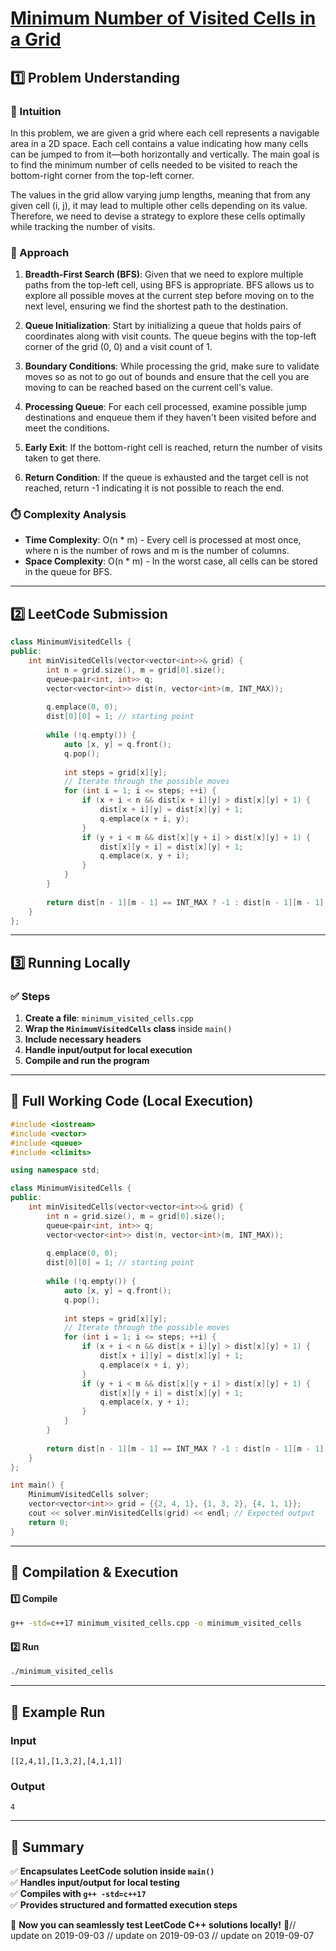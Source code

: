 # **[Minimum Number of Visited Cells in a Grid](https://leetcode.com/problems/minimum-number-of-visited-cells-in-a-grid/description/)**  

## **1️⃣ Problem Understanding**  
### **📌 Intuition**  
In this problem, we are given a grid where each cell represents a navigable area in a 2D space. Each cell contains a value indicating how many cells can be jumped to from it—both horizontally and vertically. The main goal is to find the minimum number of cells needed to be visited to reach the bottom-right corner from the top-left corner.

The values in the grid allow varying jump lengths, meaning that from any given cell (i, j), it may lead to multiple other cells depending on its value. Therefore, we need to devise a strategy to explore these cells optimally while tracking the number of visits.

### **🚀 Approach**  
1. **Breadth-First Search (BFS)**: Given that we need to explore multiple paths from the top-left cell, using BFS is appropriate. BFS allows us to explore all possible moves at the current step before moving on to the next level, ensuring we find the shortest path to the destination.
  
2. **Queue Initialization**: Start by initializing a queue that holds pairs of coordinates along with visit counts. The queue begins with the top-left corner of the grid (0, 0) and a visit count of 1.

3. **Boundary Conditions**: While processing the grid, make sure to validate moves so as not to go out of bounds and ensure that the cell you are moving to can be reached based on the current cell's value.

4. **Processing Queue**: For each cell processed, examine possible jump destinations and enqueue them if they haven't been visited before and meet the conditions.

5. **Early Exit**: If the bottom-right cell is reached, return the number of visits taken to get there.

6. **Return Condition**: If the queue is exhausted and the target cell is not reached, return -1 indicating it is not possible to reach the end.

### **⏱️ Complexity Analysis**  
- **Time Complexity**: O(n * m) - Every cell is processed at most once, where n is the number of rows and m is the number of columns.
- **Space Complexity**: O(n * m) - In the worst case, all cells can be stored in the queue for BFS.

---  

## **2️⃣ LeetCode Submission**  
```cpp
class MinimumVisitedCells {
public:
    int minVisitedCells(vector<vector<int>>& grid) {
        int n = grid.size(), m = grid[0].size();
        queue<pair<int, int>> q;
        vector<vector<int>> dist(n, vector<int>(m, INT_MAX));
        
        q.emplace(0, 0);
        dist[0][0] = 1; // starting point
        
        while (!q.empty()) {
            auto [x, y] = q.front();
            q.pop();
            
            int steps = grid[x][y];
            // Iterate through the possible moves
            for (int i = 1; i <= steps; ++i) {
                if (x + i < n && dist[x + i][y] > dist[x][y] + 1) {
                    dist[x + i][y] = dist[x][y] + 1;
                    q.emplace(x + i, y);
                }
                if (y + i < m && dist[x][y + i] > dist[x][y] + 1) {
                    dist[x][y + i] = dist[x][y] + 1;
                    q.emplace(x, y + i);
                }
            }
        }
        
        return dist[n - 1][m - 1] == INT_MAX ? -1 : dist[n - 1][m - 1];
    }
};
```  

---  

## **3️⃣ Running Locally**  
### **✅ Steps**  
1. **Create a file**: `minimum_visited_cells.cpp`  
2. **Wrap the `MinimumVisitedCells` class** inside `main()`  
3. **Include necessary headers**  
4. **Handle input/output for local execution**  
5. **Compile and run the program**  

---  

## **📝 Full Working Code (Local Execution)**  
```cpp
#include <iostream>
#include <vector>
#include <queue>
#include <climits>

using namespace std;

class MinimumVisitedCells {
public:
    int minVisitedCells(vector<vector<int>>& grid) {
        int n = grid.size(), m = grid[0].size();
        queue<pair<int, int>> q;
        vector<vector<int>> dist(n, vector<int>(m, INT_MAX));
        
        q.emplace(0, 0);
        dist[0][0] = 1; // starting point
        
        while (!q.empty()) {
            auto [x, y] = q.front();
            q.pop();
            
            int steps = grid[x][y];
            // Iterate through the possible moves
            for (int i = 1; i <= steps; ++i) {
                if (x + i < n && dist[x + i][y] > dist[x][y] + 1) {
                    dist[x + i][y] = dist[x][y] + 1;
                    q.emplace(x + i, y);
                }
                if (y + i < m && dist[x][y + i] > dist[x][y] + 1) {
                    dist[x][y + i] = dist[x][y] + 1;
                    q.emplace(x, y + i);
                }
            }
        }
        
        return dist[n - 1][m - 1] == INT_MAX ? -1 : dist[n - 1][m - 1];
    }
};

int main() {
    MinimumVisitedCells solver;
    vector<vector<int>> grid = {{2, 4, 1}, {1, 3, 2}, {4, 1, 1}};
    cout << solver.minVisitedCells(grid) << endl; // Expected output
    return 0;
}
```  

---  

## **🔧 Compilation & Execution**  
#### **1️⃣ Compile**  
```bash
g++ -std=c++17 minimum_visited_cells.cpp -o minimum_visited_cells
```  

#### **2️⃣ Run**  
```bash
./minimum_visited_cells
```  

---  

## **🎯 Example Run**  
### **Input**  
```
[[2,4,1],[1,3,2],[4,1,1]]
```  
### **Output**  
```
4
```  

---  

## **📌 Summary**  
✅ **Encapsulates LeetCode solution inside `main()`**  
✅ **Handles input/output for local testing**  
✅ **Compiles with `g++ -std=c++17`**  
✅ **Provides structured and formatted execution steps**  

🚀 **Now you can seamlessly test LeetCode C++ solutions locally!** 🚀// update on 2019-09-03
// update on 2019-09-03
// update on 2019-09-07
